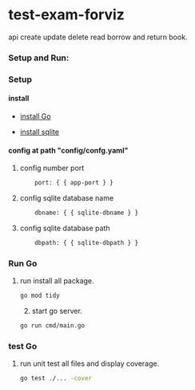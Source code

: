# test-exam-forviz
api create update delete read borrow and return book.
### Setup and Run:

### Setup

#### install
    
 - [install Go](https://go.dev/doc/install)

- [install sqlite](https://www.sqlite.org/download.html)
#### config at path "config/confg.yaml"
1. config number port 
    ```bash
        port: { { app-port } }
    ```
2. config sqlite  database name 
    ```bash
        dbname: { { sqlite-dbname } }
    ```
3. config sqlite database path 
    ```bash
        dbpath: { { sqlite-dbpath } }
    ```
### Run Go
1. run install all package.

    ```bash
    go mod tidy
    ```

    2. start go server.

    ```bash
    go run cmd/main.go
    ```
### test Go
1. run unit test all files and display coverage.

    ```bash
    go test ./... -cover
    ```